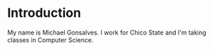 # Introduction
My name is Michael Gonsalves. I work for Chico State and I'm taking classes in Computer Science.